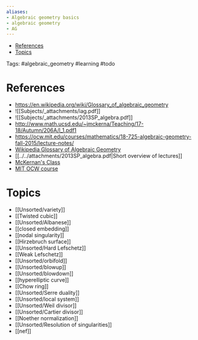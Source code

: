 ```yaml
---
aliases:
- Algebraic geometry basics
- algebraic geometry
- AG
---
```


-   [References](#references)
-   [Topics](#topics)














Tags: \#algebraic_geometry \#learning \#todo

References
==========

-   <https://en.wikipedia.org/wiki/Glossary_of_algebraic_geometry>
-   ![[Subjects/_attachments/iag.pdf]]
-   ![[Subjects/_attachments/2013SP_algebra.pdf]]
-   <http://www.math.ucsd.edu/~jmckerna/Teaching/17-18/Autumn/206A/l_1.pdf1>
-   <https://ocw.mit.edu/courses/mathematics/18-725-algebraic-geometry-fall-2015/lecture-notes/>
-   [Wikipedia Glossary of Algebraic Geometry](https://en.wikipedia.org/wiki/Glossary_of_algebraic_geometry)
-   \[\[../../attachments/2013SP_algebra.pdf\|Short overview of lectures\]\]
-   [McKernan's Class](http://www.math.ucsd.edu/~jmckerna/Teaching/17-18/Autumn/206A/l_1.pdf1)
-   [MIT OCW course](https://ocw.mit.edu/courses/mathematics/18-725-algebraic-geometry-fall-2015/lecture-notes/)

Topics
======

-   \[\[Unsorted/variety\]\]
-   \[\[Twisted cubic\]\]
-   \[\[Unsorted/Albanese\]\]
-   \[\[closed embedding\]\]
-   \[\[nodal singularity\]\]
-   \[\[Hirzebruch surface\]\]
-   \[\[Unsorted/Hard Lefschetz\]\]
-   \[\[Weak Lefschetz\]\]
-   \[\[Unsorted/orbifold\]\]
-   \[\[Unsorted/blowup\]\]
-   \[\[Unsorted/blowdown\]\]
-   \[\[hyperelliptic curve\]\]
-   \[\[Chow ring\]\]
-   \[\[Unsorted/Serre duality\]\]
-   \[\[Unsorted/local system\]\]
-   \[\[Unsorted/Weil divisor\]\]
-   \[\[Unsorted/Cartier divisor\]\]
-   \[\[Noether normalization\]\]
-   \[\[Unsorted/Resolution of singularities\]\]
-   \[\[nef\]\]
